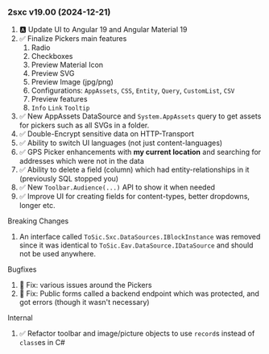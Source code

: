 
### 2sxc v19.00 (2024-12-21)

1. 🅰️ Update UI to Angular 19 and Angular Material 19
1. ✅ Finalize Pickers main features
    1. Radio
    1. Checkboxes
    1. Preview Material Icon
    1. Preview SVG
    1. Preview Image (jpg/png)
    1. Configurations: `AppAssets`, `CSS`, `Entity`, `Query`, `CustomList`, `CSV`
    1. Preview features
    1. `Info` `Link` `Tooltip`
1. ✅ New AppAssets DataSource and `System.AppAssets` query to get assets for pickers such as all SVGs in a folder.
1. ✅ Double-Encrypt sensitive data on HTTP-Transport
1. ✅ Ability to switch UI languages (not just content-languages)
1. ✅ GPS Picker enhancements with **my current location** and searching for addresses which were not in the data
1. ✅ Ability to delete a field (column) which had entity-relationships in it (previously SQL stopped you)
1. ✅ New `Toolbar.Audience(...)` API to show it when needed
1. ✅ Improve UI for creating fields for content-types, better dropdowns, longer etc.

Breaking Changes

1. An interface called `ToSic.Sxc.DataSources.IBlockInstance` was removed since it was identical to `ToSic.Eav.DataSource.IDataSource` and should not be used anywhere.

Bugfixes

1. 🐞 Fix: various issues around the Pickers
1. 🐞 Fix: Public forms called a backend endpoint which was protected, and got errors (though it wasn't necessary)

Internal

1. ✅ Refactor toolbar and image/picture objects to use `record`s instead of `class`es in C#
